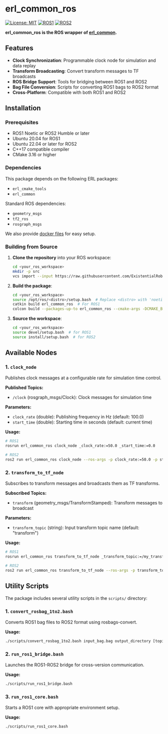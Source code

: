 # erl_common_ros

[![License: MIT](https://img.shields.io/badge/License-MIT-yellow.svg)](https://opensource.org/licenses/MIT)
[![ROS1](https://img.shields.io/badge/ROS1-noetic-blue)](http://wiki.ros.org/)
[![ROS2](https://img.shields.io/badge/ROS2-humble-blue)](https://docs.ros.org/)

**erl_common_ros is the ROS wrapper of [erl_common](https://github.com/ExistentialRobotics/erl_common).**

## Features

- **Clock Synchronization**: Programmable clock node for simulation and data replay
- **Transform Broadcasting**: Convert transform messages to TF broadcasts
- **ROS Bridge Support**: Tools for bridging between ROS1 and ROS2
- **Bag File Conversion**: Scripts for converting ROS1 bags to ROS2 format
- **Cross-Platform**: Compatible with both ROS1 and ROS2

## Installation

### Prerequisites

- ROS1 Noetic or ROS2 Humble or later
- Ubuntu 20.04 for ROS1
- Ubuntu 22.04 or later for ROS2
- C++17 compatible compiler
- CMake 3.16 or higher

### Dependencies

This package depends on the following ERL packages:
- `erl_cmake_tools`
- `erl_common`

Standard ROS dependencies:
- `geometry_msgs`
- `tf2_ros`
- `rosgraph_msgs`

We also provide [docker files](docker/) for easy setup.

### Building from Source

1. **Clone the repository** into your ROS workspace:
   ```bash
   cd <your_ros_workspace>
   mkdir -p src
   vcs import --input https://raw.githubusercontent.com/ExistentialRobotics/erl_common_ros/main/erl_common_ros.repos src
   ```

2. **Build the package**:
   ```bash
   cd <your_ros_workspace>
   source /opt/ros/<distro>/setup.bash  # Replace <distro> with 'noetic' or 'humble'
   catkin build erl_common_ros  # For ROS1
   colcon build --packages-up-to erl_common_ros --cmake-args -DCMAKE_BUILD_TYPE=Release  # For ROS2
   ```

3. **Source the workspace**:
   ```bash
   cd <your_ros_workspace>
   source devel/setup.bash  # for ROS1
   source install/setup.bash  # for ROS2
   ```

## Available Nodes

### 1. `clock_node`

Publishes clock messages at a configurable rate for simulation time control.

**Published Topics:**
- `/clock` (rosgraph_msgs/Clock): Clock messages for simulation time

**Parameters:**
- `clock_rate` (double): Publishing frequency in Hz (default: 100.0)
- `start_time` (double): Starting time in seconds (default: current time)

**Usage:**
```bash
# ROS1
rosrun erl_common_ros clock_node _clock_rate:=50.0 _start_time:=0.0

# ROS2
ros2 run erl_common_ros clock_node --ros-args -p clock_rate:=50.0 -p start_time:=0.0
```

### 2. `transform_to_tf_node`

Subscribes to transform messages and broadcasts them as TF transforms.

**Subscribed Topics:**
- `transform` (geometry_msgs/TransformStamped): Transform messages to broadcast

**Parameters:**
- `transform_topic` (string): Input transform topic name (default: "transform")

**Usage:**
```bash
# ROS1
rosrun erl_common_ros transform_to_tf_node _transform_topic:=/my_transform

# ROS2
ros2 run erl_common_ros transform_to_tf_node --ros-args -p transform_topic:=/my_transform
```

## Utility Scripts

The package includes several utility scripts in the `scripts/` directory:

### 1. `convert_rosbag_1to2.bash`

Converts ROS1 bag files to ROS2 format using rosbags-convert.

**Usage:**
```bash
./scripts/convert_rosbag_1to2.bash input_bag.bag output_directory [topic1 topic2 ...]
```

### 2. `run_ros1_bridge.bash`

Launches the ROS1-ROS2 bridge for cross-version communication.

**Usage:**
```bash
./scripts/run_ros1_bridge.bash
```

### 3. `run_ros1_core.bash`

Starts a ROS1 core with appropriate environment setup.

**Usage:**
```bash
./scripts/run_ros1_core.bash
```
